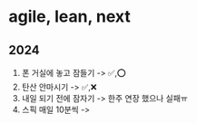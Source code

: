 # agile, lean, next

## 2024
1. 폰 거실에 놓고 잠들기 -> ✅,⭕
2. 탄산 안마시기 -> ✅,❌
3. 내일 되기 전에 잠자기 -> 한주 연장 했으나 실패ㅠ
4. 스픽 매일 10분씩 -> 
